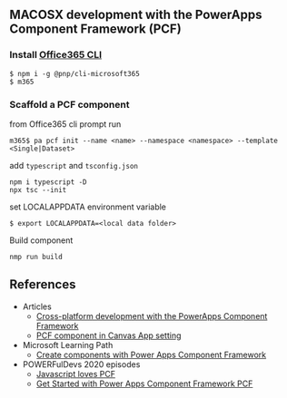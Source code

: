 ## MACOSX development with the PowerApps Component Framework (PCF)

### Install [Office365 CLI](https://pnp.github.io/cli-microsoft365/)

```
$ npm i -g @pnp/cli-microsoft365
$ m365
```

### Scaffold a PCF component

from Office365 cli prompt run
```
m365$ pa pcf init --name <name> --namespace <namespace> --template <Single|Dataset>
```

add `typescript` and `tsconfig.json`

```
npm i typescript -D
npx tsc --init
```

set LOCALAPPDATA environment variable
```
$ export LOCALAPPDATA=<local data folder>
```

Build component
```
nmp run build
```
## References

* Articles
    * [Cross-platform development with the PowerApps Component Framework](https://blog.yannickreekmans.be/cross-platform-development-with-the-powerapps-component-framework/)
    * [PCF component in Canvas App setting](https://www.dancingwithcrm.com/pcf-component-in-canvas-app/  )
* Microsoft Learning Path
    * [Create components with Power Apps Component Framework](https://docs.microsoft.com/en-us/learn/paths/use-power-apps-component-framework/)
* POWERFulDevs 2020 episodes
    * [Javascript loves PCF](https://channel9.msdn.com/Shows/POWERful-Devs/JavaScript-Loves-PCF)
    * [Get Started with Power Apps Component Framework PCF](https://channel9.msdn.com/Shows/POWERful-Devs/Get-Started-with-Power-Apps-Component-Framework-PCF)
